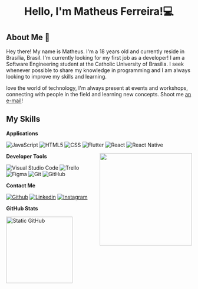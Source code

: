 <h1 align="center">Hello, I'm Matheus Ferreira!💻</h1>

## About Me :wave:

Hey there! My name is Matheus. I'm a 18 years old and currently reside in Brasília, Brasil. I'm currently looking for my first job as a developer! I am a Software Engineering student at the Catholic University of Brasilia.
I seek whenever possible to share my knowledge in programming and I am always looking to improve my skills and learning. 

 love the world of technology, I'm always present at events and workshops, connecting with people in the field and learning new concepts. Shoot me [an e-mail](mailto:1soninho321@gmail.com)! 



 ## My Skills

 **Applications**

![JavaScript](https://img.shields.io/badge/-JavaScript-333333?style=flat&logo=javascript)
![HTML5](https://img.shields.io/badge/-HTML5-333333?style=flat&logo=HTML5)
![CSS](https://img.shields.io/badge/-CSS-333333?style=flat&logo=CSS3&logoColor=1572B6)
![Flutter](https://img.shields.io/badge/-Flutter-333333?style=flat&logo=Flutter)
![React](https://img.shields.io/badge/-React-333333?style=flat&logo=react)
![React Native](https://img.shields.io/badge/-React%20Native-333333?style=flat&logo=react)

<img align= "right" width= "250" src= "https://pa1.narvii.com/6580/8098c6e9207376889eeb0532d9f5a0723c4d73f5_hq.gif"/>

**Developer Tools**

![Visual Studio Code](https://img.shields.io/badge/-Visual%20Studio%20Code-333333?style=flat&logo=visual-studio-code&logoColor=007ACC)
![Trello](https://img.shields.io/badge/-Trello-333333?style=flat&logo=trello&logoColor=007ACC)
![Figma](https://img.shields.io/badge/-Figma-333333?style=flat&logo=figma&logoColor=007ACC)
![Git](https://img.shields.io/badge/-Git-333333?style=flat&logo=git)
![GitHub](https://img.shields.io/badge/-GitHub-333333?style=flat&logo=github)

**Contact Me**

[![Github](https://img.shields.io/badge/-Github-333?style=flat&logo=Github&logoColor=white)](https://github.com/matfsouza/)
[![Linkedin](https://img.shields.io/badge/-LinkedIn-blue?style=flat&logo=Linkedin&logoColor=white)](https://www.linkedin.com/in/matheus-ferreira-de-souza-303b43264/)
[![Instagram](https://img.shields.io/badge/-Instagram-c13584?style=flat&labelColor=c13584&logo=instagram&logoColor=white)](https://www.instagram.com/444ths/)

**GitHub Stats**

<a href="https://github.com/matfsouza" title="Matheus Profile">
  <img height="180em" src="https://img.shields.io/static/v1?label=Overview&message=matfsouza&color=f8efd4&style=for-the-badge&logo=GitHub" alt="Static GitHub" />
</a>

